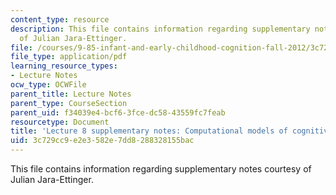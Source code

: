 ```yaml
---
content_type: resource
description: This file contains information regarding supplementary notes courtesy
  of Julian Jara-Ettinger.
file: /courses/9-85-infant-and-early-childhood-cognition-fall-2012/3c729cc9e2e3582e7dd8288328155bac_MIT9_85F12_lec8CompSupNo.pdf
file_type: application/pdf
learning_resource_types:
- Lecture Notes
ocw_type: OCWFile
parent_title: Lecture Notes
parent_type: CourseSection
parent_uid: f34039e4-bcf6-3fce-dc58-43559fc7feab
resourcetype: Document
title: 'Lecture 8 supplementary notes: Computational models of cognitive development'
uid: 3c729cc9-e2e3-582e-7dd8-288328155bac
---
```

This file contains information regarding supplementary notes courtesy of Julian Jara-Ettinger.

